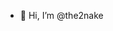 - 👋 Hi, I’m @the2nake

<!--
the2nake/the2nake is a ✨ special ✨ repository because its `README.md` (this file) appears on your GitHub profile.
You can click the Preview link to take a look at your changes.

Applying to MIT under name Vo Thuong 2024-2025
--->
